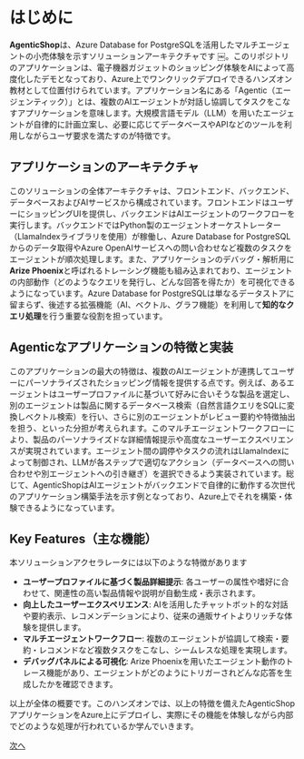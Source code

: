 # はじめに

**AgenticShop**は、Azure Database for PostgreSQLを活用したマルチエージェントの小売体験を示すソリューションアーキテクチャです ￼。このリポジトリのアプリケーションは、電子機器ガジェットのショッピング体験をAIによって高度化したデモとなっており、Azure上でワンクリックデプロイできるハンズオン教材として位置付けられています。アプリケーション名にある「Agentic（エージェンティック）」とは、複数のAIエージェントが対話し協調してタスクをこなすアプリケーションを意味します。大規模言語モデル（LLM）を用いたエージェントが自律的に計画立案し、必要に応じてデータベースやAPIなどのツールを利用しながらユーザ要求を満たすのが特徴です。

## アプリケーションのアーキテクチャ

このソリューションの全体アーキテクチャは、フロントエンド、バックエンド、データベースおよびAIサービスから構成されています。フロントエンドはユーザーにショッピングUIを提供し、バックエンドはAIエージェントのワークフローを実行します。バックエンドではPython製のエージェントオーケストレーター（LlamaIndexライブラリを使用）が稼働し、Azure Database for PostgreSQLからのデータ取得やAzure OpenAIサービスへの問い合わせなど複数のタスクをエージェントが順次処理します。また、アプリケーションのデバッグ・解析用に**Arize Phoenix**と呼ばれるトレーシング機能も組み込まれており、エージェントの内部動作（どのようなクエリを発行し、どんな回答を得たか）を可視化できるようになっています。Azure Database for PostgreSQLは単なるデータストアに留まらず、後述する拡張機能（AI、ベクトル、グラフ機能）を利用して**知的なクエリ処理**を行う重要な役割を担っています。

## Agenticなアプリケーションの特徴と実装

このアプリケーションの最大の特徴は、複数のAIエージェントが連携してユーザーにパーソナライズされたショッピング情報を提供する点です。例えば、あるエージェントはユーザープロファイルに基づいて好みに合いそうな製品を選定し、別のエージェントは製品に関するデータベース検索（自然言語クエリをSQLに変換しベクトル検索）を行い、さらに別のエージェントがレビュー要約や特徴抽出を担う、といった分担が考えられます。このマルチエージェントワークフローにより、製品のパーソナライズドな詳細情報提示や高度なユーザーエクスペリエンスが実現されています。エージェント間の調停やタスクの流れはLlamaIndexによって制御され、LLMが各ステップで適切なアクション（データベースへの問い合わせや別エージェントへの引き継ぎ）を選択できるよう実装されています。総じて、AgenticShopはAIエージェントがバックエンドで自律的に動作する次世代のアプリケーション構築手法を示す例となっており、Azure上でそれを構築・体験できるようになっています。

## Key Features（主な機能）
本ソリューションアクセラレータには以下のような特徴があります
- **ユーザープロファイルに基づく製品詳細提示**: 各ユーザーの属性や嗜好に合わせて、関連性の高い製品情報や説明が自動生成・表示されます。
- **向上したユーザーエクスペリエンス**: AIを活用したチャットボット的な対話や要約表示、レコメンデーションにより、従来の通販サイトよりリッチな体験を提供します。
- **マルチエージェントワークフロー**: 複数のエージェントが協調して検索・要約・レコメンドなど複数タスクをこなし、シームレスな処理を実現します。
- **デバッグパネルによる可視化**: Arize Phoenixを用いたエージェント動作のトレース機能があり、エージェントがどのようにトリガーされどんな応答を生成したかを確認できます。

以上が全体の概要です。このハンズオンでは、以上の特徴を備えたAgenticShopアプリケーションをAzure上にデプロイし、実際にその機能を体験しながら内部でどのような処理が行われているか学んでいきます。

[次へ](02-Prerequisites.md)
